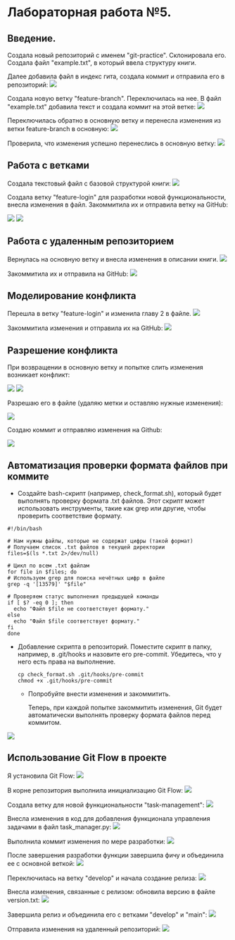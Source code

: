 # Лабораторная работа №5.

## Введение.
Cоздала новый репозиторий с именем "git-practice". Склонировала его. Создала файл  "example.txt", в который ввела структуру книги.

Далее добавила файл в индекс гита, создала коммит и отправила его в репозиторий:
![](images/1.png)

Создала новую ветку "feature-branch". Переключилась на нее. В файл "example.txt" добавила текст и создала коммит на этой ветке:
![](images/2.png)

Переключилась обратно в основную ветку и перенесла изменения из ветки feature-branch в основную:
![](images/3.png)

Проверила, что изменения успешно перенеслись в основную ветку:
![](images/4.png)

## Работа с ветками


Создала текстовый файл с базовой структурой книги:
![](images/111.png)

Создала ветку "feature-login" для разработки новой функциональности, внесла изменения в файл. Закоммитила их и отправила ветку на GitHub:

![](images/555.png)
![](images/5555.png)

## Работа с удаленным репозиторием

Вернулась на основную ветку и внесла изменения в описании книги.
![](images/777.png)

Закоммитила их и отправила на GitHub:
![](images/7777.png)

## Моделирование конфликта

 Перешла в ветку "feature-login" и изменила главу 2 в файле.
 ![](images/88.png)

 Закоммитила изменения и отправила их на GitHub:
![](images/8888.png)

## Разрешение конфликта

При возвращении в основную ветку и попытке слить изменения возникает конфликт:

![](images/9.png)
![](images/10.png)

Разрешаю его в файле (удаляю метки и оставляю нужные изменения):

![](images/11.png)

Создаю коммит и отправляю изменения на Github:

![](images/12.png)

## Автоматизация проверки формата файлов при коммите


  * Создайте bash-скрипт (например, check_format.sh), который будет выполнять проверку формата .txt файлов. Этот скрипт может использовать инструменты, такие как grep или другие, чтобы проверить соответствие формату.

  ```
  #!/bin/bash

# Нам нужны файлы, которые не содержат цифры (такой формат)
# Получаем список .txt файлов в текущей директории
files=$(ls *.txt 2>/dev/null)

# Цикл по всем .txt файлам
for file in $files; do
  # Используем grep для поиска нечётных цифр в файле
  grep -q '[13579]' "$file"

  # Проверяем статус выполнения предыдущей команды
  if [ $? -eq 0 ]; then
    echo "Файл $file не соответствует формату."
  else
    echo "Файл $file соответствует формату."
  fi
done
  ```
  
* Добавление скрипта в репозиторий.
    Поместите скрипт в папку, например, в .git/hooks и назовите его pre-commit. Убедитесь, что у него есть права на выполнение.

    ```
    cp check_format.sh .git/hooks/pre-commit
    chmod +x .git/hooks/pre-commit

    ```

  * Попробуйте внести изменения и закоммитить.

    Теперь, при каждой попытке закоммитить изменения, Git будет автоматически выполнять проверку формата файлов перед коммитом. 

![](./img/15.png)

## Использование Git Flow в проекте

Я установила Git Flow:
![](./images/16.png)

В корне репозитория выполнила инициализацию Git Flow:
![](./images/123.png)

Создала ветку для новой функциональности "task-management":
![](./images/124.png)

Внесла изменения в код для добавления функционала управления задачами в файл task_manager.py:
![](./images/19.png)

Выполнила коммит изменения по мере разработки:
![](./images/20.png)

После завершения разработки функции завершила фичу и объединила ее с основной веткой:
![](./images/211.png)

Переключилась на ветку "develop" и начала создание релиза:
![](./images/222.png)

Внесла изменения, связанные с релизом: обновила версию в файле version.txt:
![](./images/223.png)

Завершила релиз и объединила его с ветками "develop" и "main":
![](./images/24.png)

Отправила изменения на удаленный репозиторий:
![](./images/2555.png)
